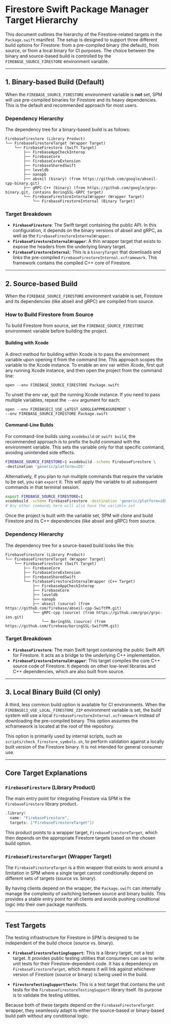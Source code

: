 # Firestore Swift Package Manager Target Hierarchy

This document outlines the hierarchy of the Firestore-related targets in the
`Package.swift` manifest. The setup is designed to support three different
build options for Firestore: from a pre-compiled binary (the default), from
source, or from a local binary for CI purposes. The choice between the binary
and source-based build is controlled by the `FIREBASE_SOURCE_FIRESTORE`
environment variable.

---

## 1. Binary-based Build (Default)

When the `FIREBASE_SOURCE_FIRESTORE` environment variable is **not** set, SPM
will use pre-compiled binaries for Firestore and its heavy dependencies. This is
the default and recommended approach for most users.

### Dependency Hierarchy

The dependency tree for a binary-based build is as follows:

```
FirebaseFirestore (Library Product)
└── FirebaseFirestoreTarget (Wrapper Target)
    └── FirebaseFirestore (Swift Target)
        ├── FirebaseAppCheckInterop
        ├── FirebaseCore
        ├── FirebaseCoreExtension
        ├── FirebaseSharedSwift
        ├── leveldb
        ├── nanopb
        ├── abseil (binary) (from https://github.com/google/abseil-cpp-binary.git)
        ├── gRPC-C++ (binary) (from https://github.com/google/grpc-binary.git, contains BoringSSL-GRPC target)
        └── FirebaseFirestoreInternalWrapper (Wrapper Target)
            └── FirebaseFirestoreInternal (Binary Target)
```

### Target Breakdown

*   **`FirebaseFirestore`**: The Swift target containing the public API. In this
    configuration, it depends on the binary versions of abseil and gRPC, as
    well as the `FirebaseFirestoreInternalWrapper`.
*   **`FirebaseFirestoreInternalWrapper`**: A thin wrapper target that exists to
    expose the headers from the underlying binary target.
*   **`FirebaseFirestoreInternal`**: This is a `binaryTarget` that downloads and
    links the pre-compiled `FirebaseFirestoreInternal.xcframework`. This
    framework contains the compiled C++ core of Firestore.

---

## 2. Source-based Build

When the `FIREBASE_SOURCE_FIRESTORE` environment variable is set, Firestore and
its dependencies (like abseil and gRPC) are compiled from source.

### How to Build Firestore from Source

To build Firestore from source, set the `FIREBASE_SOURCE_FIRESTORE` environment
variable before building the project.

#### Building with Xcode

A direct method for building within Xcode is to pass the environment variable
upon opening it from the command line. This approach scopes the variable to the
Xcode instance. To enable an env var within Xcode, first quit any running Xcode
instance, and then open the project from the command line:

```console
open --env FIREBASE_SOURCE_FIRESTORE Package.swift
```

To unset the env var, quit the running Xcode instance. If you need to pass
multiple variables, repeat the `--env` argument for each:
```console
open --env FIREBASECI_USE_LATEST_GOOGLEAPPMEASUREMENT \
--env FIREBASE_SOURCE_FIRESTORE Package.swift
```

#### Command-Line Builds

For command-line builds using `xcodebuild` or `swift build`, the recommended
approach is to prefix the build command with the environment variable. This sets
the variable only for that specific command, avoiding unintended side effects.

```bash
FIREBASE_SOURCE_FIRESTORE=1 xcodebuild -scheme FirebaseFirestore \
-destination 'generic/platform=iOS'
```

Alternatively, if you plan to run multiple commands that require the variable to
be set, you can `export` it. This will apply the variable to all subsequent
commands in that terminal session.

```bash
export FIREBASE_SOURCE_FIRESTORE=1
xcodebuild -scheme FirebaseFirestore -destination 'generic/platform=iOS'
# Any other commands here will also have the variable set
```

Once the project is built with the variable set, SPM will clone and build
Firestore and its C++ dependencies (like abseil and gRPC) from source.

### Dependency Hierarchy

The dependency tree for a source-based build looks like this:

```
FirebaseFirestore (Library Product)
└── FirebaseFirestoreTarget (Wrapper Target)
    └── FirebaseFirestore (Swift Target)
        ├── FirebaseCore
        ├── FirebaseCoreExtension
        ├── FirebaseSharedSwift
        └── FirebaseFirestoreInternalWrapper (C++ Target)
            ├── FirebaseAppCheckInterop
            ├── FirebaseCore
            ├── leveldb
            ├── nanopb
            ├── abseil (source) (from https://github.com/firebase/abseil-cpp-SwiftPM.git)
            └── gRPC-cpp (source) (from https://github.com/grpc/grpc-ios.git)
                └── BoringSSL (source) (from https://github.com/firebase/boringSSL-SwiftPM.git)
```

### Target Breakdown

*   **`FirebaseFirestore`**: The main Swift target containing the public Swift
    API for Firestore. It acts as a bridge to the underlying C++
    implementation.
*   **`FirebaseFirestoreInternalWrapper`**: This target compiles the core C++
    source code of Firestore. It depends on other low-level libraries and C++
    dependencies, which are also built from source.

---

## 3. Local Binary Build (CI only)

A third, less common build option is available for CI environments. When the
`FIREBASECI_USE_LOCAL_FIRESTORE_ZIP` environment variable is set, the build
system will use a local `FirebaseFirestoreInternal.xcframework` instead of
downloading the pre-compiled binary. This option assumes the xcframework is
located at the root of the repository.

This option is primarily used by internal scripts, such as
`scripts/check_firestore_symbols.sh`, to perform validation against a locally
built version of the Firestore binary. It is not intended for general consumer
use.

---

## Core Target Explanations

### `FirebaseFirestore` (Library Product)

The main entry point for integrating Firestore via SPM is the
`FirebaseFirestore` library product.

```swift
.library(
  name: "FirebaseFirestore",
  targets: ["FirebaseFirestoreTarget"])
```

This product points to a wrapper target, `FirebaseFirestoreTarget`, which then
depends on the appropriate Firestore targets based on the chosen build option.

### `FirebaseFirestoreTarget` (Wrapper Target)

The `FirebaseFirestoreTarget` is a thin wrapper that exists to work around a
limitation in SPM where a single target cannot conditionally depend on different
sets of targets (source vs. binary).

By having clients depend on the wrapper, the `Package.swift` can internally
manage the complexity of switching between source and binary builds. This
provides a stable entry point for all clients and avoids pushing conditional
logic into their own package manifests.

---

## Test Targets

The testing infrastructure for Firestore in SPM is designed to be independent of
the build choice (source vs. binary).

*   **`FirebaseFirestoreTestingSupport`**: This is a library target, not a test
    target. It provides public testing utilities that consumers can use to write
    unit tests for their Firestore-dependent code. It has a dependency on
    `FirebaseFirestoreTarget`, which means it will link against whichever
    version of Firestore (source or binary) is being used in the build.

*   **`FirestoreTestingSupportTests`**: This is a test target that contains the
    unit tests for the `FirebaseFirestoreTestingSupport` library itself. Its
    purpose is to validate the testing utilities.

Because both of these targets depend on the `FirebaseFirestoreTarget` wrapper,
they seamlessly adapt to either the source-based or binary-based build path
without any conditional logic.

```

```
